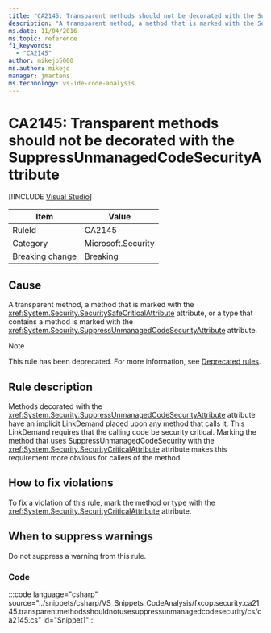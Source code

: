 ```yaml
---
title: "CA2145: Transparent methods should not be decorated with the SuppressUnmanagedCodeSecurityAttribute"
description: "A transparent method, a method that is marked with the SecuritySafeCritical attribute, or a type that contains a method is marked with the SuppressUnmanagedCodeSecurity attribute."
ms.date: 11/04/2016
ms.topic: reference
f1_keywords:
  - "CA2145"
author: mikejo5000
ms.author: mikejo
manager: jmartens
ms.technology: vs-ide-code-analysis
---
```

# CA2145: Transparent methods should not be decorated with the SuppressUnmanagedCodeSecurityAttribute

 [!INCLUDE [Visual Studio](~/includes/applies-to-version/vs-windows-only.md)]

|Item|Value|
|-|-|
|RuleId|CA2145|
|Category|Microsoft.Security|
|Breaking change|Breaking|

## Cause
A transparent method, a method that is marked with the <xref:System.Security.SecuritySafeCriticalAttribute> attribute, or a type that contains a method is marked with the <xref:System.Security.SuppressUnmanagedCodeSecurityAttribute> attribute.

> [!NOTE]
> This rule has been deprecated. For more information, see [Deprecated rules](fxcop-unported-deprecated-rules.md).

## Rule description

Methods decorated with the <xref:System.Security.SuppressUnmanagedCodeSecurityAttribute> attribute have an implicit LinkDemand placed upon any method that calls it. This LinkDemand requires that the calling code be security critical. Marking the method that uses SuppressUnmanagedCodeSecurity with the <xref:System.Security.SecurityCriticalAttribute> attribute makes this requirement more obvious for callers of the method.

## How to fix violations

To fix a violation of this rule, mark the method or type with the <xref:System.Security.SecurityCriticalAttribute> attribute.

## When to suppress warnings

Do not suppress a warning from this rule.

### Code

:::code language="csharp" source="../snippets/csharp/VS_Snippets_CodeAnalysis/fxcop.security.ca2145.transparentmethodsshouldnotusesuppressunmanagedcodesecurity/cs/ca2145.cs" id="Snippet1":::
